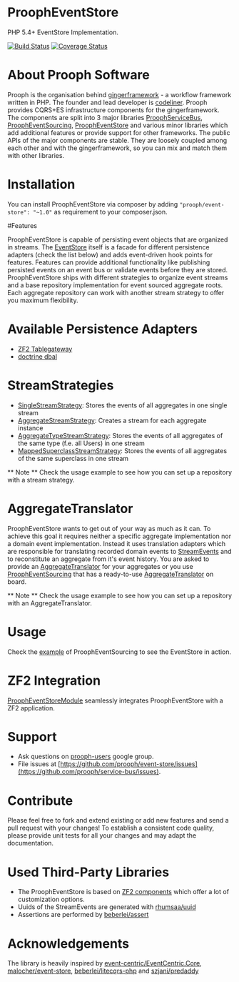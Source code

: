 ProophEventStore
===================
PHP 5.4+ EventStore Implementation.

[![Build Status](https://travis-ci.org/prooph/event-store.svg?branch=master)](https://travis-ci.org/prooph/event-store)
[![Coverage Status](https://img.shields.io/coveralls/prooph/event-store.svg)](https://coveralls.io/r/prooph/event-store?branch=master)

# About Prooph Software

Prooph is the organisation behind [gingerframework](https://github.com/gingerframework/gingerframework) - a workflow framework written in PHP.
The founder and lead developer is [codeliner](https://github.com/codeliner). Prooph provides CQRS+ES infrastructure components for the gingerframework.
The components are split into 3 major libraries [ProophServiceBus](https://github.com/prooph/service-bus), [ProophEventSourcing](https://github.com/prooph/event-sourcing),
[ProophEventStore](https://github.com/prooph/event-store) and various minor libraries which add additional features or provide support for other frameworks.
The public APIs of the major components are stable. They are loosely coupled among each other and with the gingerframework, so you can mix and match them with
other libraries.

# Installation

You can install ProophEventStore via composer by adding `"prooph/event-store": "~1.0"` as requirement to your composer.json.


#Features

ProophEventStore is capable of persisting event objects that are organized in streams. The [EventStore](src/Prooph/EventStore/EventStore.php)
itself is a facade for different persistence adapters (check the list below) and adds event-driven hook points for features.
Features can provide additional functionality like publishing persisted events on an event bus or validate events before they are stored.
ProophEventStore ships with different strategies to organize event streams and a base repository implementation for event sourced aggregate roots.
Each aggregate repository can work with another stream strategy to offer you maximum flexibility.


# Available Persistence Adapters
- [ZF2 Tablegateway](https://github.com/prooph/event-store-zf2-adapter)
- [doctrine dbal](https://github.com/prooph/event-store-doctrine-adapter)

# StreamStrategies

- [SingleStreamStrategy](src/Prooph/EventStore/Stream/SingleStreamStrategy.php): Stores the events of all aggregates in one single stream
- [AggregateStreamStrategy](src/Prooph/EventStore/Stream/AggregateStreamStrategy.php): Creates a stream for each aggregate instance
- [AggregateTypeStreamStrategy](src/Prooph/EventStore/Stream/AggregateTypeStreamStrategy.php): Stores the events of all aggregates of the same type (f.e. all Users) in one stream
- [MappedSuperclassStreamStrategy](src/Prooph/EventStore/Stream/MappedSuperclassStreamStrategy.php): Stores the events of all aggregates of the same superclass in one stream

** Note ** Check the usage example to see how you can set up a repository with a stream strategy.

# AggregateTranslator

ProophEventStore wants to get out of your way as much as it can. To achieve this goal it requires neither a specific aggregate implementation
nor a domain event implementation. Instead it uses translation adapters which are responsible for translating recorded domain events to [StreamEvents](src/Prooph/EventStore/Stream/StreamEvent.php) and
to reconstitute an aggregate from it's event history. You are asked to provide an [AggregateTranslator](src/Prooph/EventStore/Aggregate/AggregateTranslatorInterface.php) for your aggregates or you use
[ProophEventSourcing](https://github.com/prooph/event-sourcing) that has a ready-to-use [AggregateTranslator](https://github.com/prooph/event-sourcing/blob/master/src/Prooph/EventSourcing/EventStoreIntegration/AggregateTranslator.php) on board.

** Note ** Check the usage example to see how you can set up a repository with an AggregateTranslator.

# Usage

Check the [example](https://github.com/prooph/event-sourcing/blob/master/examples/quickstart.php) of ProophEventSourcing to see the EventStore in action.

# ZF2 Integration

[ProophEventStoreModule](https://github.com/prooph/ProophEventStoreModule) seamlessly integrates ProophEventStore with a ZF2 application.


# Support

- Ask questions on [prooph-users](https://groups.google.com/forum/?hl=de#!forum/prooph) google group.
- File issues at [https://github.com/prooph/event-store/issues](https://github.com/prooph/service-bus/issues).

# Contribute

Please feel free to fork and extend existing or add new features and send a pull request with your changes!
To establish a consistent code quality, please provide unit tests for all your changes and may adapt the documentation.

# Used Third-Party Libraries

- The ProophEventStore is based on [ZF2 components](http://framework.zend.com/) which offer a lot of customization options.
- Uuids of the StreamEvents are generated with [rhumsaa/uuid](https://github.com/ramsey/uuid)
- Assertions are performed by [beberlei/assert](https://github.com/beberlei/assert)

# Acknowledgements
The library is heavily inspired by [event-centric/EventCentric.Core](https://github.com/event-centric/EventCentric.Core), [malocher/event-store](https://github.com/malocher/event-store), [beberlei/litecqrs-php](https://github.com/beberlei/litecqrs-php) and [szjani/predaddy](https://github.com/szjani/predaddy)




